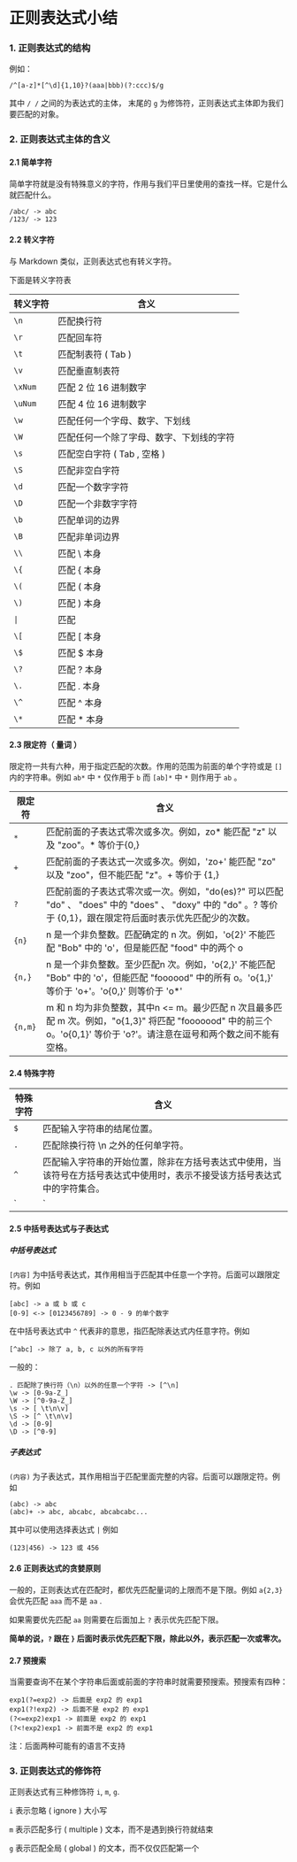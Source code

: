 # 正则表达式小结

### 1. 正则表达式的结构

例如：
```shell
/^[a-z]*[^\d]{1,10}?(aaa|bbb)(?:ccc)$/g
```
其中 `/ /` 之间的为表达式的主体， 末尾的 `g` 为修饰符，正则表达式主体即为我们要匹配的对象。

### 2. 正则表达式主体的含义
#### 2.1 简单字符
简单字符就是没有特殊意义的字符，作用与我们平日里使用的查找一样。它是什么就匹配什么。

```shell
/abc/ -> abc
/123/ -> 123
```

#### 2.2 转义字符
与 Markdown 类似，正则表达式也有转义字符。

下面是转义字符表

| 转义字符  | 含义                                   |
| -------- | ---------------------------------------- |
| `\n`     | 匹配换行符                          |
| `\r`     | 匹配回车符                          |
| `\t`     | 匹配制表符 ( Tab )                  |
| `\v`     | 匹配垂直制表符                    |
| `\xNum`  | 匹配 2 位 16 进制数字             |
| `\uNum`  | 匹配 4 位 16 进制数字             |
| `\w`     | 匹配任何一个字母、数字、下划线 |
| `\W`     | 匹配任何一个除了字母、数字、下划线的字符 |
| `\s`     | 匹配空白字符 ( Tab , 空格 )      |
| `\S`     | 匹配非空白字符                    |
| `\d`     | 匹配一个数字字符                 |
| `\D`     | 匹配一个非数字字符              |
| `\b`     | 匹配单词的边界                    |
| `\B`     | 匹配非单词边界                    |
| `\\`     | 匹配 \ 本身                          |
| `\{`     | 匹配 { 本身                          |
| `\(`     | 匹配 ( 本身                          |
| `\)`     | 匹配 ) 本身                          |
| `\|`     | 匹配 | 本身                          |
| `\[`     | 匹配 [ 本身                          |
| `\$`     | 匹配 $ 本身                          |
| `\?`     | 匹配 ? 本身                          |
| `\.`     | 匹配 . 本身                          |
| `\^`     | 匹配 ^ 本身                          |
| `\*`     | 匹配 * 本身                          |


#### 2.3 限定符（ 量词 ）

限定符一共有六种，用于指定匹配的次数。作用的范围为前面的单个字符或是 `[]` 内的字符串。例如 `ab*` 中 `*` 仅作用于 `b` 而 `[ab]*` 中 `*` 则作用于 `ab` 。

| 限定符  | 含义                                   |
| -------- | ---------------------------------------- |
| `*`     | 匹配前面的子表达式零次或多次。例如，zo* 能匹配 "z" 以及 "zoo"。* 等价于{0,} |
| `+`     | 匹配前面的子表达式一次或多次。例如，'zo+' 能匹配 "zo" 以及 "zoo"，但不能匹配 "z"。+ 等价于 {1,}|
| `?`     | 匹配前面的子表达式零次或一次。例如，"do(es)?" 可以匹配 "do" 、 "does" 中的 "does" 、 "doxy" 中的 "do" 。? 等价于 {0,1}，跟在限定符后面时表示优先匹配少的次数。 |
| `{n}`   | 	n 是一个非负整数。匹配确定的 n 次。例如，'o{2}' 不能匹配 "Bob" 中的 'o'，但是能匹配 "food" 中的两个 o |
| `{n,}`  | n 是一个非负整数。至少匹配n 次。例如，'o{2,}' 不能匹配 "Bob" 中的 'o'，但能匹配 "foooood" 中的所有 o。'o{1,}' 等价于 'o+'。'o{0,}' 则等价于 'o*' |
| `{n,m}` | 	m 和 n 均为非负整数，其中n <= m。最少匹配 n 次且最多匹配 m 次。例如，"o{1,3}" 将匹配 "fooooood" 中的前三个 o。'o{0,1}' 等价于 'o?'。请注意在逗号和两个数之间不能有空格。 |

#### 2.4 特殊字符

 | 特殊字符  | 含义                                   |
| -------- | ---------------------------------------- |
| `$`     | 匹配输入字符串的结尾位置。 |
| `.`     | 	匹配除换行符 \n 之外的任何单字符。 |
| `^`     | 	匹配输入字符串的开始位置，除非在方括号表达式中使用，当该符号在方括号表达式中使用时，表示不接受该方括号表达式中的字符集合。 |
| `|`     | 	指明两项之间的一个选择。              |

#### 2.5 中括号表达式与子表达式
##### 中括号表达式
`[内容]` 为中括号表达式，其作用相当于匹配其中任意一个字符。后面可以跟限定符。例如
```shell
[abc] -> a 或 b 或 c
[0-9] <-> [0123456789] -> 0 - 9 的单个数字
```

在中括号表达式中 `^` 代表非的意思，指匹配除表达式内任意字符。例如
```shell
[^abc] -> 除了 a, b, c 以外的所有字符
```

一般的：

```shell
. 匹配除了换行符（\n）以外的任意一个字符 -> [^\n]
\w -> [0-9a-Z_]
\W -> [^0-9a-Z_]
\s -> [ \t\n\v]
\S -> [^ \t\n\v]
\d -> [0-9]
\D -> [^0-9]
```

##### 子表达式
`(内容)` 为子表达式，其作用相当于匹配里面完整的内容。后面可以跟限定符。例如
```shell
(abc) -> abc
(abc)+ -> abc, abcabc, abcabcabc...
```

其中可以使用选择表达式 `|` 例如
```shell
(123|456) -> 123 或 456
```

#### 2.6 正则表达式的贪婪原则
一般的，正则表达式在匹配时，都优先匹配量词的上限而不是下限。例如 `a{2,3}` 会优先匹配 `aaa` 而不是 `aa` .

如果需要优先匹配 `aa` 则需要在后面加上 `?` 表示优先匹配下限。

__简单的说，`?` 跟在 `}` 后面时表示优先匹配下限，除此以外，表示匹配一次或零次。__

#### 2.7 预搜索

当需要查询不在某个字符串后面或前面的字符串时就需要预搜索。预搜索有四种：

```shell
exp1(?=exp2) -> 后面是 exp2 的 exp1
exp1(?!exp2) -> 后面不是 exp2 的 exp1
(?<=exp2)exp1 -> 前面是 exp2 的 exp1
(?<!exp2)exp1 -> 前面不是 exp2 的 exp1
```

注：后面两种可能有的语言不支持

### 3. 正则表达式的修饰符

正则表达式有三种修饰符 `i`, `m`, `g`.

`i` 表示忽略 ( ignore ) 大小写

`m` 表示匹配多行 ( multiple ) 文本，而不是遇到换行符就结束

`g` 表示匹配全局 ( global ) 的文本，而不仅仅匹配第一个
